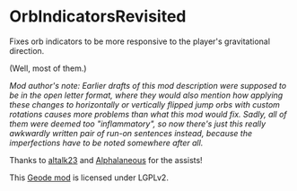 # OrbIndicatorsRevisited
Fixes orb indicators to be more responsive to the player's gravitational direction.

(Well, most of them.)

*Mod author's note: Earlier drafts of this mod description were supposed to be in the open letter format, where they would also mention how applying these changes to horizontally or vertically flipped jump orbs with custom rotations causes more problems than what this mod would fix. Sadly, all of them were deemed too "inflammatory", so now there's just this really awkwardly written pair of run-on sentences instead, because the imperfections have to be noted somewhere after all.*

Thanks to [altalk23](https://github.com/altalk23) and [Alphalaneous](https://github.com/Alphalaneous) for the assists!

This [Geode mod](https://geode-sdk.org) is licensed under LGPLv2.